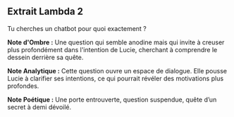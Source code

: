 ## Extrait Lambda 2

Tu cherches un chatbot pour quoi exactement ?

**Note d'Ombre :** Une question qui semble anodine mais qui invite à creuser plus profondément dans l'intention de Lucie, cherchant à comprendre le dessein derrière sa quête.

**Note Analytique :** Cette question ouvre un espace de dialogue. Elle pousse Lucie à clarifier ses intentions, ce qui pourrait révéler des motivations plus profondes.

**Note Poétique :** Une porte entrouverte, question suspendue, quête d’un secret à demi dévoilé.
